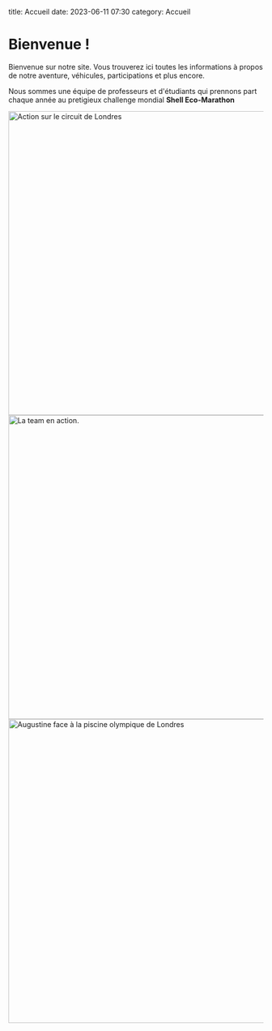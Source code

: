 title: Accueil
date: 2023-06-11 07:30
category: Accueil


# Bienvenue !

Bienvenue sur notre site. Vous trouverez ici toutes les informations à propos de notre aventure, véhicules, participations et plus encore.

Nous sommes une équipe de professeurs et d'étudiants qui prennons part chaque année au pretigieux challenge mondial **Shell Eco-Marathon**

<img src="/images/34046196344_6565d4c3d1_o.jpg" width="600" alt="Action sur le circuit de Londres">

<img src="/images/CPN-3776GBD2B-1642.jpg" width="600" alt="La team en action.">
<img src="/images/34849262346_6913770b79_o.jpg" width="600" alt="Augustine face à la piscine olympique de Londres">






